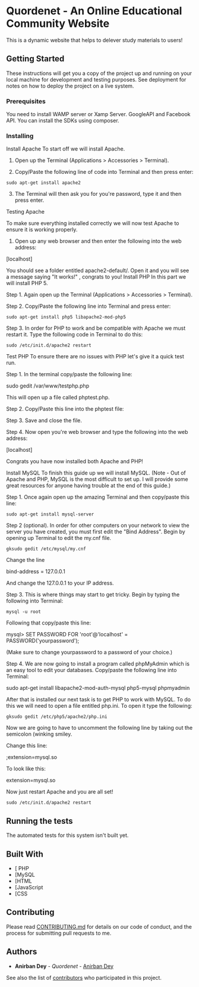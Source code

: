 # Quordenet - An Online Educational Community Website

This is a dynamic website that helps to delever study materials to users!

## Getting Started

These instructions will get you a copy of the project up and running on your local machine for development and testing purposes. See deployment for notes on how to deploy the project on a live system.

### Prerequisites

You need to install WAMP server or Xamp Server. GoogleAPI and Facebook API.
You can install the SDKs using composer.

### Installing

Install Apache
To start off we will install Apache.

1. Open up the Terminal (Applications > Accessories > Terminal).

2. Copy/Paste the following line of code into Terminal and then press enter:
```
sudo apt-get install apache2
```


3. The Terminal will then ask you for you're password, type it and then press enter.



Testing Apache

To make sure everything installed correctly we will now test Apache to ensure it is working properly.

1. Open up any web browser and then enter the following into the web address:

[localhost]

You should see a folder entitled apache2-default/. Open it and you will see a message saying "It works!" , congrats to you!
Install PHP
In this part we will install PHP 5.

Step 1. Again open up the Terminal (Applications > Accessories > Terminal).

Step 2. Copy/Paste the following line into Terminal and press enter:

```
sudo apt-get install php5 libapache2-mod-php5
```
Step 3. In order for PHP to work and be compatible with Apache we must restart it. Type the following code in Terminal to do this:
```
sudo /etc/init.d/apache2 restart
```


Test PHP
To ensure there are no issues with PHP let's give it a quick test run.

Step 1. In the terminal copy/paste the following line:

sudo gedit /var/www/testphp.php

This will open up a file called phptest.php.

Step 2. Copy/Paste this line into the phptest file:

<?php phpinfo(); ?>

Step 3. Save and close the file.

Step 4. Now open you're web browser and type the following into the web address:

[localhost]

Congrats you have now installed both Apache and PHP!



Install MySQL
To finish this guide up we will install MySQL. (Note - Out of Apache and PHP, MySQL is the most difficult to set up. I will provide some great resources for anyone having trouble at the end of this guide.)

Step 1. Once again open up the amazing Terminal and then copy/paste this line:
```
sudo apt-get install mysql-server
```
Step 2 (optional). In order for other computers on your network to view the server you have created, you must first edit the "Bind Address". Begin by opening up Terminal to edit the my.cnf file.
```
gksudo gedit /etc/mysql/my.cnf
```
Change the line

bind-address = 127.0.0.1

And change the 127.0.0.1 to your IP address.

Step 3. This is where things may start to get tricky. Begin by typing the following into Terminal:
```
mysql -u root
```
Following that copy/paste this line:

mysql> SET PASSWORD FOR 'root'@'localhost' = PASSWORD('yourpassword');

(Make sure to change yourpassword to a password of your choice.)

Step 4. We are now going to install a program called phpMyAdmin which is an easy tool to edit your databases. Copy/paste the following line into Terminal:

sudo apt-get install libapache2-mod-auth-mysql php5-mysql phpmyadmin

After that is installed our next task is to get PHP to work with MySQL. To do this we will need to open a file entitled php.ini. To open it type the following:
```
gksudo gedit /etc/php5/apache2/php.ini
```
Now we are going to have to uncomment the following line by taking out the semicolon (winking smiley.

Change this line:

;extension=mysql.so

To look like this:

extension=mysql.so

Now just restart Apache and you are all set!

```
sudo /etc/init.d/apache2 restart
```

## Running the tests

The automated tests for this system isn't built yet.

## Built With

* [ PHP
* [MySQL
* [HTML
* [JavaScript
* [CSS

## Contributing

Please read [CONTRIBUTING.md](https://gist.github.com/) for details on our code of conduct, and the process for submitting pull requests to me.

## Authors

* **Anirban Dey** - *Quordenet* - [Anirban Dey](https://github.com/anirbandey303)

See also the list of [contributors](https://github.com/anirbandey303/project-quordenet/contributors) who participated in this project.
